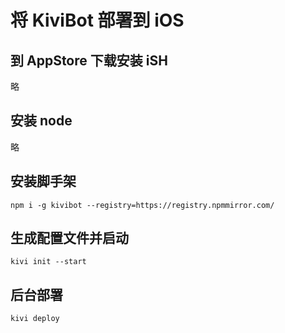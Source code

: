 # 将 KiviBot 部署到 iOS

## 到 AppStore 下载安装 iSH

略

## 安装 node

略

## 安装脚手架

```shell
npm i -g kivibot --registry=https://registry.npmmirror.com/
```

## 生成配置文件并启动

```shell
kivi init --start
```

## 后台部署

```shell
kivi deploy
```
